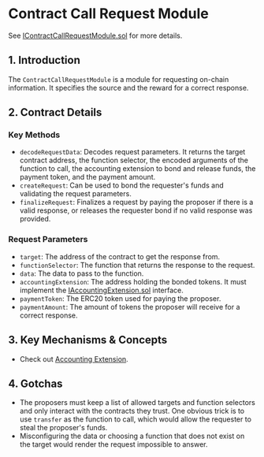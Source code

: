 # Contract Call Request Module

See [IContractCallRequestModule.sol](/solidity/interfaces/modules/request/IContractCallRequestModule.sol/interface.IContractCallRequestModule.md) for more details.

## 1. Introduction

The `ContractCallRequestModule` is a module for requesting on-chain information. It specifies the source and the reward for a correct response.

## 2. Contract Details

### Key Methods

- `decodeRequestData`: Decodes request parameters. It returns the target contract address, the function selector, the encoded arguments of the function to call, the accounting extension to bond and release funds, the payment token, and the payment amount.
- `createRequest`: Can be used to bond the requester's funds and validating the request parameters.
- `finalizeRequest`: Finalizes a request by paying the proposer if there is a valid response, or releases the requester bond if no valid response was provided.

### Request Parameters

- `target`: The address of the contract to get the response from.
- `functionSelector`: The function that returns the response to the request.
- `data`: The data to pass to the function.
- `accountingExtension`: The address holding the bonded tokens. It must implement the [IAccountingExtension.sol](/solidity/interfaces/extensions/IAccountingExtension.sol/interface.IAccountingExtension.md) interface.
- `paymentToken`: The ERC20 token used for paying the proposer.
- `paymentAmount`: The amount of tokens the proposer will receive for a correct response.

## 3. Key Mechanisms & Concepts

- Check out [Accounting Extension](../../extensions/accounting.md).

## 4. Gotchas

- The proposers must keep a list of allowed targets and function selectors and only interact with the contracts they trust. One obvious trick is to use `transfer` as the function to call, which would allow the requester to steal the proposer's funds.
- Misconfiguring the data or choosing a function that does not exist on the target would render the request impossible to answer.
